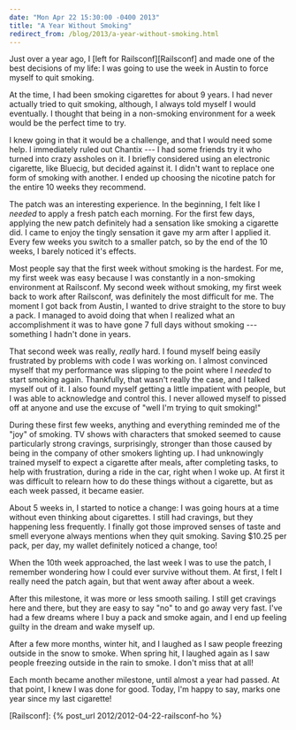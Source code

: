 ```yaml
---
date: "Mon Apr 22 15:30:00 -0400 2013"
title: "A Year Without Smoking"
redirect_from: /blog/2013/a-year-without-smoking.html
---
```


Just over a year ago, I [left for Railsconf][Railsconf] and
made one of the best decisions of my life: I was going to use the week in
Austin to force myself to quit smoking.

At the time, I had been smoking cigarettes for about 9 years. I had never
actually tried to quit smoking, although, I always told myself I would
eventually. I thought that being in a non-smoking environment for a week would
be the perfect time to try.

I knew going in that it would be a challenge, and that I would need some help.
I immediately ruled out Chantix --- I had some friends try it who turned into
crazy assholes on it. I briefly considered using an electronic cigarette, like
Bluecig, but decided against it. I didn't want to replace one form of smoking
with another. I ended up choosing the nicotine patch for the entire 10 weeks
they recommend.

The patch was an interesting experience. In the beginning, I felt like I
_needed_ to apply a fresh patch each morning. For the first few days, applying
the new patch definitely had a sensation like smoking a cigarette did. I came
to enjoy the tingly sensation it gave my arm after I applied it. Every few
weeks you switch to a smaller patch, so by the end of the 10 weeks, I barely
noticed it's effects.

Most people say that the first week without smoking is the hardest. For me, my
first week was easy because I was constantly in a non-smoking environment at
Railsconf. My second week without smoking, my first week back to work after
Railsconf, was definitely the most difficult for me. The moment I got back
from Austin, I wanted to drive straight to the store to buy a pack. I managed
to avoid doing that when I realized what an accomplishment it was to have gone
7 full days without smoking --- something I hadn't done in years.

That second week was really, _really_ hard. I found myself being easily
frustrated by problems with code I was working on. I almost convinced myself
that my performance was slipping to the point where I _needed_ to start
smoking again. Thankfully, that wasn't really the case, and I talked myself
out of it. I also found myself getting a little impatient with people, but I
was able to acknowledge and control this. I never allowed myself to pissed off
at anyone and use the excuse of "well I'm trying to quit smoking!"

During these first few weeks, anything and everything reminded me of the "joy"
of smoking. TV shows with characters that smoked seemed to cause particularly
strong cravings, surprisingly, stronger than those caused by being in the
company of other smokers lighting up. I had unknowingly trained myself to
expect a cigarette after meals, after completing tasks, to help with
frustration, during a ride in the car, right when I woke up. At first it was
difficult to relearn how to do these things without a cigarette, but as each
week passed, it became easier.

About 5 weeks in, I started to notice a change: I was going hours at a time
without even thinking about cigarettes. I still had cravings, but they
happening less frequently. I finally got those improved senses of taste and
smell everyone always mentions when they quit smoking. Saving $10.25 per pack,
per day, my wallet definitely noticed a change, too!

When the 10th week approached, the last week I was to use the patch, I
remember wondering how I could ever survive without them. At first, I felt I
really need the patch again, but that went away after about a week.

After this milestone, it was more or less smooth sailing. I still get cravings
here and there, but they are easy to say "no" to and go away very fast. I've
had a few dreams where I buy a pack and smoke again, and I end up feeling
guilty in the dream and wake myself up.

After a few more months, winter hit, and I laughed as I saw people freezing
outside in the snow to smoke. When spring hit, I laughed again as I saw people
freezing outside in the rain to smoke. I don't miss that at all!

Each month became another milestone, until almost a year had passed. At that
point, I knew I was done for good. Today, I'm happy to say, marks one year
since my last cigarette!

[Railsconf]: {% post_url 2012/2012-04-22-railsconf-ho %}

